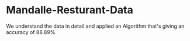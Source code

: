 # Mandalle-Resturant-Data
We understand the data in detail and applied an Algorithm that's giving an accuracy of 88.89%
 
